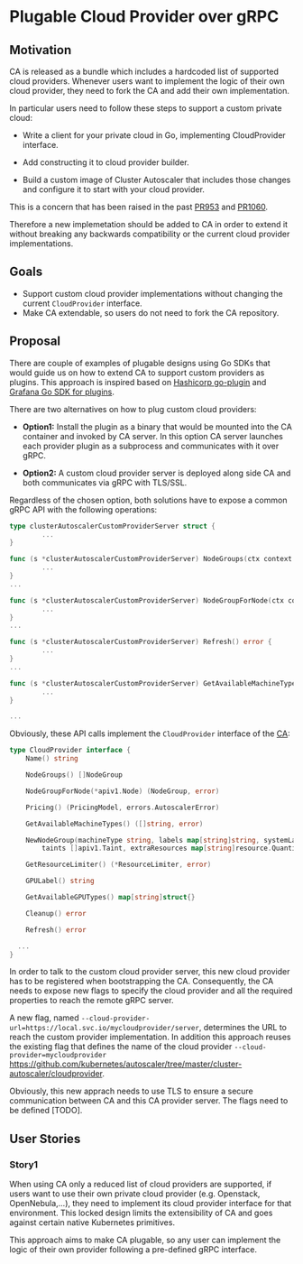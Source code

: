 # Plugable Cloud Provider over gRPC

## Motivation

CA is released as a bundle which includes a hardcoded list of supported cloud providers.
Whenever users want to implement the logic of their own cloud provider, they need to fork the CA and add their own implementation.

In particular users need to follow these steps to support a custom private cloud:

* Write a client for your private cloud in Go, implementing CloudProvider interface.

* Add constructing it to cloud provider builder.

* Build a custom image of Cluster Autoscaler that includes those changes and configure it to start with your cloud provider.

This is a concern that has been raised in the past [PR953](https://github.com/kubernetes/autoscaler/issues/953) and [PR1060](https://github.com/kubernetes/autoscaler/issues/1060).

Therefore a new implemetation should be added to CA in order to extend it without breaking any backwards compatibility or 
the current cloud provider implementations.

## Goals

* Support custom cloud provider implementations without changing the current `CloudProvider` interface.
* Make CA extendable, so users do not need to fork the CA repository.

## Proposal

There are couple of examples of plugable designs using Go SDKs that would guide us on how to extend CA
to support custom providers as plugins.
This approach is inspired based on [Hashicorp go-plugin](https://github.com/hashicorp/go-plugin) and [Grafana Go SDK for plugins](https://github.com/grafana/grafana-plugin-sdk-go).

There are two alternatives on how to plug custom cloud providers:

* **Option1:** Install the plugin as a binary that would be mounted into the CA container
and invoked by CA server.
In this option CA server launches each provider plugin as a subprocess and communicates with it over gRPC.

* **Option2:** A custom cloud provider server is deployed along side CA and both communicates via gRPC with TLS/SSL.

Regardless of the chosen option, both solutions have to expose a common gRPC API
with the following operations:

```go
type clusterAutoscalerCustomProviderServer struct {
        ...
}

func (s *clusterAutoscalerCustomProviderServer) NodeGroups(ctx context.Context) ([]pb.NodeGroup, error) {
        ...
}
...

func (s *clusterAutoscalerCustomProviderServer) NodeGroupForNode(ctx context.Context, *apiv1.Node) (*pb.NodeGroup, error) {
        ...
}
...

func (s *clusterAutoscalerCustomProviderServer) Refresh() error {
        ...
}
...

func (s *clusterAutoscalerCustomProviderServer) GetAvailableMachineTypes() ([]string, error) {
        ...
}

...

```

Obviously, these API calls implement the `CloudProvider` interface of the [CA](https://github.com/kubernetes/autoscaler/blob/master/cluster-autoscaler/cloudprovider/cloud_provider.go#L50):

```go
type CloudProvider interface {
	Name() string

	NodeGroups() []NodeGroup

	NodeGroupForNode(*apiv1.Node) (NodeGroup, error)

	Pricing() (PricingModel, errors.AutoscalerError)

	GetAvailableMachineTypes() ([]string, error)

	NewNodeGroup(machineType string, labels map[string]string, systemLabels map[string]string,
		taints []apiv1.Taint, extraResources map[string]resource.Quantity) (NodeGroup, error)

	GetResourceLimiter() (*ResourceLimiter, error)

	GPULabel() string

	GetAvailableGPUTypes() map[string]struct{}

	Cleanup() error

	Refresh() error

  ...
}
```

In order to talk to the custom cloud provider server, this new cloud provider has to be registered
when bootstrapping the CA. 
Consequently, the CA needs to expose new flags to specify the cloud provider and all the required properties
to reach the remote gRPC server.

A new flag, named
`--cloud-provider-url=https://local.svc.io/mycloudprovider/server`, determines the URL to reach the custom provider implementation.
In addition this approach reuses the existing flag that defines the name of the cloud provider `--cloud-provider=mycloudprovider`
https://github.com/kubernetes/autoscaler/tree/master/cluster-autoscaler/cloudprovider.

Obviously, this new apprach needs to use TLS to ensure a secure communication between CA and this CA provider server.
The flags need to be defined [TODO].

## User Stories

### Story1

When using CA only a reduced list of cloud providers are supported, if users want to use their own private cloud provider (e.g. Openstack, OpenNebula,...), they need to implement its cloud provider interface for that environment.
This locked design limits the extensibility of CA and goes against certain native Kubernetes primitives.

This approach aims to make CA plugable, so any user can implement the logic of their own provider
following a pre-defined gRPC interface.
